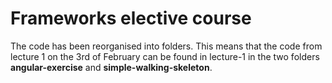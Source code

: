 # Frameworks elective course

The code has been reorganised into folders. This means that the code from lecture 1 on the 3rd of February can be found in lecture-1 in the two folders <strong>angular-exercise</strong> and <strong>simple-walking-skeleton</strong>.